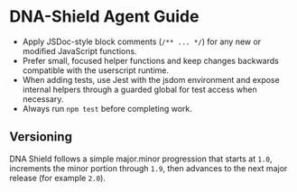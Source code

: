# DNA-Shield Agent Guide

- Apply JSDoc-style block comments (`/** ... */`) for any new or modified JavaScript functions.
- Prefer small, focused helper functions and keep changes backwards compatible with the userscript runtime.
- When adding tests, use Jest with the jsdom environment and expose internal helpers through a guarded global for test access when necessary.
- Always run `npm test` before completing work.

## Versioning

DNA Shield follows a simple major.minor progression that starts at `1.0`, increments the minor portion through `1.9`, then advances to the next major release (for example `2.0`).
